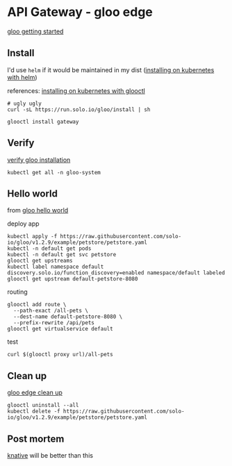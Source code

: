 # API Gateway - gloo edge

[gloo getting started]


## Install
I'd use `helm` if it would be maintained in my dist ([installing on kubernetes with helm])

references: [installing on kubernetes with glooctl]
```
# ugly ugly
curl -sL https://run.solo.io/gloo/install | sh
```

```
glooctl install gateway
```


## Verify
[verify gloo installation]
```
kubectl get all -n gloo-system
```


## Hello world
from [gloo hello world]

deploy app
```
kubectl apply -f https://raw.githubusercontent.com/solo-io/gloo/v1.2.9/example/petstore/petstore.yaml
kubectl -n default get pods
kubectl -n default get svc petstore
glooctl get upstreams
kubectl label namespace default  discovery.solo.io/function_discovery=enabled namespace/default labeled
glooctl get upstream default-petstore-8080
```
routing
```
glooctl add route \
  --path-exact /all-pets \
  --dest-name default-petstore-8080 \
  --prefix-rewrite /api/pets
glooctl get virtualservice default
```
test
```
curl $(glooctl proxy url)/all-pets
```

## Clean up
[gloo edge clean up]
```
glooctl uninstall --all
kubectl delete -f https://raw.githubusercontent.com/solo-io/gloo/v1.2.9/example/petstore/petstore.yaml
```

## Post mortem

[knative] will be better than this



[gloo getting started]: https://docs.solo.io/gloo-edge/latest/getting_started/
[installing on kubernetes with helm]: https://docs.solo.io/gloo-edge/latest/installation/gateway/kubernetes/#installing-on-kubernetes-with-helm
[installing on kubernetes with glooctl]: https://docs.solo.io/gloo-edge/latest/installation/gateway/kubernetes/#installing-on-kubernetes-with-glooctl
[verify gloo installation]: https://docs.solo.io/gloo-edge/latest/installation/gateway/kubernetes/#verify-your-installation
[gloo hello world]: https://docs.solo.io/gloo-edge/latest/guides/traffic_management/hello_world/
[gloo edge clean up]: https://docs.solo.io/gloo-edge/latest/installation/gateway/kubernetes/#uninstall-with-glooctl
[knative]: https://knative.dev/docs/serving/getting-started-knative-app/
